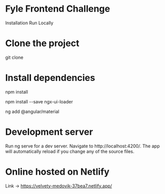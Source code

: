 # Fyle Frontend Challenge

Installation
Run Locally

# Clone the project

  git clone

# Install dependencies

  npm install

  npm install --save ngx-ui-loader

  ng add @angular/material

# Development server

Run ng serve for a dev server. Navigate to http://localhost:4200/. The app will automatically reload if you change any of the source files.

# Online hosted on Netlify

Link -> https://velvety-medovik-37bea7.netlify.app/